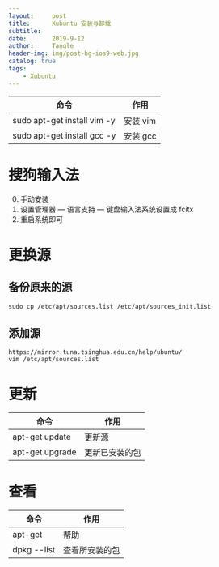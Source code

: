 ```yaml
---
layout:     post
title:      Xubuntu 安装与卸载
subtitle:   
date:       2019-9-12
author:     Tangle
header-img: img/post-bg-ios9-web.jpg
catalog: true
tags:
    - Xubuntu
---
```


| 命令                        | 作用     |
| --------------------------- | -------- |
| sudo apt-get install vim -y | 安装 vim |
| sudo apt-get install gcc -y | 安装 gcc |

# 搜狗输入法

0. 手动安装
0. 设置管理器 — 语言支持 — 键盘输入法系统设置成 fcitx
0. 重启系统即可

# 更换源

## 备份原来的源

```
sudo cp /etc/apt/sources.list /etc/apt/sources_init.list
```

## 添加源

```
https://mirror.tuna.tsinghua.edu.cn/help/ubuntu/
vim /etc/apt/sources.list
```

# 更新

| 命令            | 作用           |
| --------------- | -------------- |
| apt-get update  | 更新源         |
| apt-get upgrade | 更新已安装的包 |

# 查看

| 命令        | 作用           |
| ----------- | -------------- |
| apt-get     | 帮助           |
| dpkg --list | 查看所安装的包 |
